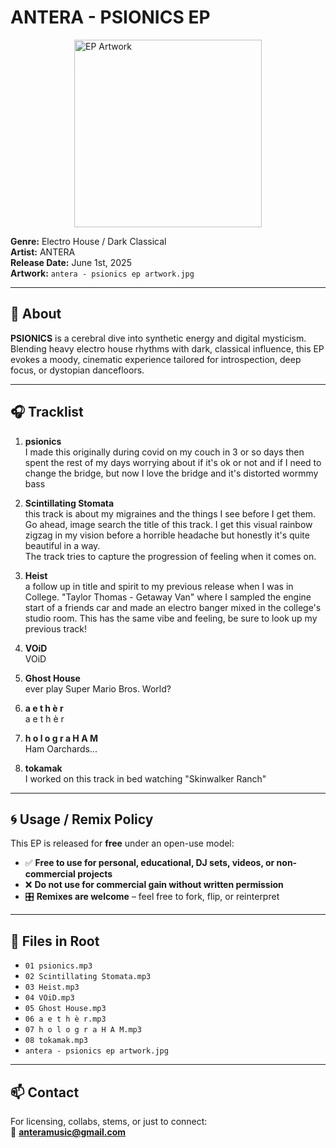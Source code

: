 # ANTERA - PSIONICS EP

<img src="antera - psionics ep artwork.jpg" alt="EP Artwork" style="height: 300px; display: block; margin: 0 auto;" />

**Genre:** Electro House / Dark Classical  
**Artist:** ANTERA  
**Release Date:** June 1st, 2025  
**Artwork:** `antera - psionics ep artwork.jpg`

---

## 🌌 About

**PSIONICS** is a cerebral dive into synthetic energy and digital mysticism.  
Blending heavy electro house rhythms with dark, classical influence, this EP evokes a moody, cinematic experience tailored for introspection, deep focus, or dystopian dancefloors.


---

## 🎧 Tracklist

1. **psionics**  
   I made this originally during covid on my couch in 3 or so days then spent the rest of my days worrying about if it's ok or not and if I need to change the bridge, but now I love the bridge and it's distorted wormmy bass

2. **Scintillating Stomata**  
   this track is about my migraines and the things I see before I get them. Go ahead, image search the title of this track. I get this visual rainbow zigzag in my vision before a horrible headache but honestly it's quite beautiful in a way.  
   The track tries to capture the progression of feeling when it comes on.

3. **Heist**  
   a follow up in title and spirit to my previous release when I was in College. "Taylor Thomas - Getaway Van" where I sampled the engine start of a friends car and made an electro banger mixed in the college's studio room. This has the same vibe and feeling, be sure to look up my previous track!

4. **VOiD**  
   VOiD  

5. **Ghost House**  
   ever play Super Mario Bros. World?

6. **a e t h è r**  
   a e t h è r

7. **h o l o g r a H A M**  
   Ham Oarchards...

8. **tokamak**  
   I worked on this track in bed watching "Skinwalker Ranch"  
---

## 🌀 Usage / Remix Policy

This EP is released for **free** under an open-use model:

- ✅ **Free to use for personal, educational, DJ sets, videos, or non-commercial projects**  
- ❌ **Do not use for commercial gain without written permission**  
- 🎛️ **Remixes are welcome** – feel free to fork, flip, or reinterpret  

---

## 📁 Files in Root

- `01 psionics.mp3`  
- `02 Scintillating Stomata.mp3`  
- `03 Heist.mp3`  
- `04 VOiD.mp3`  
- `05 Ghost House.mp3`  
- `06 a e t h è r.mp3`  
- `07 h o l o g r a H A M.mp3`  
- `08 tokamak.mp3`  
- `antera - psionics ep artwork.jpg`

---

## 📫 Contact

For licensing, collabs, stems, or just to connect:  
📧 **anteramusic@gmail.com**
